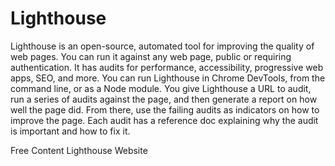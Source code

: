 # Lighthouse

Lighthouse is an open-source, automated tool for improving the quality of web pages. You can run it against any web page, public or requiring authentication. It has audits for performance, accessibility, progressive web apps, SEO, and more. You can run Lighthouse in Chrome DevTools, from the command line, or as a Node module. You give Lighthouse a URL to audit, run a series of audits against the page, and then generate a report on how well the page did. From there, use the failing audits as indicators on how to improve the page. Each audit has a reference doc explaining why the audit is important and how to fix it.

<ResourceGroupTitle>Free Content</ResourceGroupTitle>
<BadgeLink colorScheme='blue' badgeText='Official Website' href='https://github.com/GoogleChrome/lighthouse/'>Lighthouse Website</BadgeLink>
